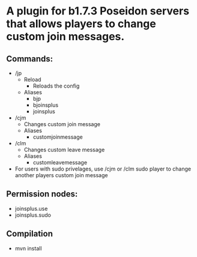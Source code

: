 # A plugin for b1.7.3 Poseidon servers that allows players to change custom join messages.

## Commands:
 - /jp
     - Reload
         - Reloads the config
     - Aliases
         - bjp
         - bjoinsplus
         - joinsplus
 - /cjm
     - Changes custom join message
     - Aliases
         - customjoinmessage
 - /clm
     - Changes custom leave message
     - Aliases
         - customleavemessage
 - For users with sudo privelages, use /cjm or /clm sudo player to change another players custom join message
## Permission nodes:
 - joinsplus.use
 - joinsplus.sudo
## Compilation
 - mvn install
